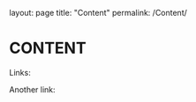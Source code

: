 layout: page
title: "Content"
permalink: /Content/
<main>
  <body>
    <h1>CONTENT</h1>
    <p>Links:</p>
    <p>Another link:</p>
  </body>
</main>
